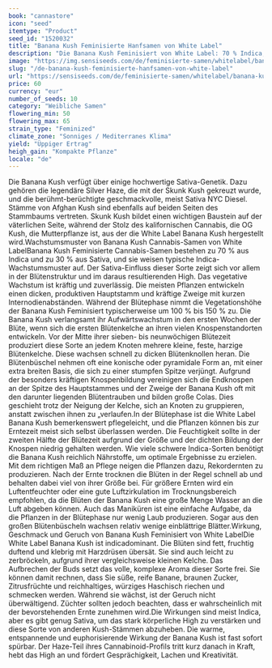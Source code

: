 ```yaml
---
book: "cannastore"
icon: "seed"
itemtype: "Product"
seed_id: "1520032"
title: "Banana Kush Feminisierte Hanfsamen von White Label"
description: "Die Banana Kush Feminisiert von White Label: 70 % Indica, , 30,% Sativa. Gute Erträge, fruchtiger Haschischduft. High entspannend und gesprächig."
image: "https://img.sensiseeds.com/de/feminisierte-samen/whitelabel/banana-kush-image.png"
slug: "/de-banana-kush-feminisierte-hanfsamen-von-white-label"
url: "https://sensiseeds.com/de/feminisierte-samen/whitelabel/banana-kush?a_aid=cannastore"
price: 60
currency: "eur"
number_of_seeds: 10
category: "Weibliche Samen"
flowering_min: 50
flowering_max: 65
strain_type: "Feminized"
climate_zone: "Sonniges / Mediterranes Klima"
yield: "Üppiger Ertrag"
heigh_gain: "Kompakte Pflanze"
locale: "de"
---
```

Die Banana Kush verfügt über einige hochwertige Sativa-Genetik. Dazu gehören die legendäre Silver Haze, die mit der Skunk Kush gekreuzt wurde, und die berühmt-berüchtigte geschmackvolle, meist Sativa NYC Diesel. Stämme von Afghan Kush sind ebenfalls auf beiden Seiten des Stammbaums vertreten. Skunk Kush bildet einen wichtigen Baustein auf der väterlichen Seite, während der Stolz des kalifornischen Cannabis, die OG Kush, die Mutterpflanze ist, aus der die White Label Banana Kush hergestellt wird.Wachstumsmuster von Banana Kush Cannabis-Samen von White LabelBanana Kush Feminisierte Cannabis-Samen bestehen zu 70 % aus Indica und zu 30 % aus Sativa, und sie weisen typische Indica-Wachstumsmuster auf. Der Sativa-Einfluss dieser Sorte zeigt sich vor allem in der Blütenstruktur und im daraus resultierenden High. Das vegetative Wachstum ist kräftig und zuverlässig. Die meisten Pflanzen entwickeln einen dicken, produktiven Hauptstamm und kräftige Zweige mit kurzen Internodienabständen. Während der Blütephase nimmt die Vegetationshöhe der Banana Kush Feminisiert typischerweise um 100 % bis 150 % zu. Die Banana Kush verlangsamt ihr Aufwärtswachstum in den ersten Wochen der Blüte, wenn sich die ersten Blütenkelche an ihren vielen Knospenstandorten entwickeln. Vor der Mitte ihrer sieben- bis neunwöchigen Blütezeit produziert diese Sorte an jedem Knoten mehrere kleine, feste, harzige Blütenkelche. Diese wachsen schnell zu dicken Blütenknollen heran. Die Blütenbüschel nehmen oft eine konische oder pyramidale Form an, mit einer extra breiten Basis, die sich zu einer stumpfen Spitze verjüngt. Aufgrund der besonders kräftigen Knospenbildung vereinigen sich die Endknospen an der Spitze des Hauptstammes und der Zweige der Banana Kush oft mit den darunter liegenden Blütentrauben und bilden große Colas. Dies geschieht trotz der Neigung der Kelche, sich an Knoten zu gruppieren, anstatt zwischen ihnen zu „verlaufen.In der Blütephase ist die White Label Banana Kush bemerkenswert pflegeleicht, und die Pflanzen können bis zur Erntezeit meist sich selbst überlassen werden. Die Feuchtigkeit sollte in der zweiten Hälfte der Blütezeit aufgrund der Größe und der dichten Bildung der Knospen niedrig gehalten werden. Wie viele schwere Indica-Sorten benötigt die Banana Kush reichlich Nährstoffe, um optimale Ergebnisse zu erzielen. Mit dem richtigen Maß an Pflege neigen die Pflanzen dazu, Rekordernten zu produzieren. Nach der Ernte trocknen die Blüten in der Regel schnell ab und behalten dabei viel von ihrer Größe bei. Für größere Ernten wird ein Luftentfeuchter oder eine gute Luftzirkulation im Trocknungsbereich empfohlen, da die Blüten der Banana Kush eine große Menge Wasser an die Luft abgeben können. Auch das Maniküren ist eine einfache Aufgabe, da die Pflanzen in der Blütephase nur wenig Laub produzieren. Sogar aus den großen Blütenbüscheln wachsen relativ wenige einblättrige Blätter.Wirkung, Geschmack und Geruch von Banana Kush Feminisiert von White LabelDie White Label Banana Kush ist indicadominant. Die Blüten sind fett, fruchtig duftend und klebrig mit Harzdrüsen übersät. Sie sind auch leicht zu zerbröckeln, aufgrund ihrer vergleichsweise kleinen Kelche. Das Aufbrechen der Buds setzt das volle, komplexe Aroma dieser Sorte frei. Sie können damit rechnen, dass Sie süße, reife Banane, braunen Zucker, Zitrusfrüchte und reichhaltiges, würziges Haschisch riechen und schmecken werden. Während sie wächst, ist der Geruch nicht überwältigend. Züchter sollten jedoch beachten, dass er wahrscheinlich mit der bevorstehenden Ernte zunehmen wird.Die Wirkungen sind meist Indica, aber es gibt genug Sativa, um das stark körperliche High zu verstärken und diese Sorte von anderen Kush-Stämmen abzuheben. Die warme, entspannende und euphorisierende Wirkung der Banana Kush ist fast sofort spürbar. Der Haze-Teil ihres Cannabinoid-Profils tritt kurz danach in Kraft, hebt das High an und fördert Gesprächigkeit, Lachen und Kreativität.
